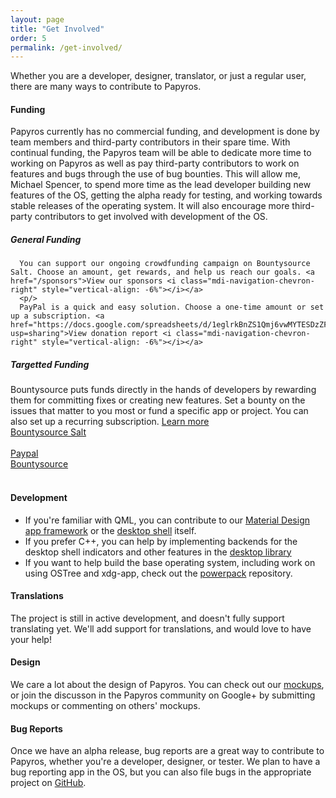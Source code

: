 ```yaml
---
layout: page
title: "Get Involved"
order: 5
permalink: /get-involved/
---
```

Whether you are a developer, designer, translator, or just a regular user, there are many ways to contribute to Papyros.

#### Funding

Papyros currently has no commercial funding, and development is done by team members and third-party contributors in their spare time. With continual funding, the Papyros team will be able to dedicate more time to working on Papyros as well as pay third-party contributors to work on features and bugs through the use of bug bounties. This will allow me, Michael Spencer, to spend more time as the lead developer building new features of the OS, getting the alpha ready for testing, and working towards stable releases of the operating system. It will also encourage more third-party contributors to get involved with development of the OS.

<div class="row">
  <div class="col s12 m6 l6">
      <h5>General Funding</h5>

      You can support our ongoing crowdfunding campaign on Bountysource Salt. Choose an amount, get rewards, and help us reach our goals. <a href="/sponsors">View our sponsors <i class="mdi-navigation-chevron-right" style="vertical-align: -6%"></i></a>
      <p/>
      PayPal is a quick and easy solution. Choose a one-time amount or set up a subscription. <a href="https://docs.google.com/spreadsheets/d/1eglrkBnZS1Qmj6vwMYTESDzZF5DJxwQB8I7GqnOFnX0/edit?usp=sharing">View donation report <i class="mdi-navigation-chevron-right" style="vertical-align: -6%"></i></a>
  </div>
  <div class="col s12 m6 l6">
      <h5>Targetted Funding</h5>
      Bountysource puts funds directly in the hands of developers by rewarding them for committing fixes or creating new features. Set a bounty on the issues that matter to you most or fund a specific app or project. You can also set up a recurring subscription. <a href="https://github.com/bountysource/frontend/wiki/Frequently-Asked-Questions">Learn more <i class="mdi-navigation-chevron-right" style="vertical-align: -6%"></i></a>
  </div>
</div>

<div class="row">
  <div class="col s12 m6 l6">
      <a class="waves-effect waves-light btn green lighten-1" href="https://salt.bountysource.com/teams/papyros">
          Bountysource Salt
      </a>
      <br/><br/>
      <a class="waves-effect waves-light btn blue lighten-1" href="https://www.paypal.com/cgi-bin/webscr?cmd=_s-xclick&hosted_button_id=SZ4BPY35QFP76">
          Paypal
      </a>
  </div>

  <div class="col s12 m6 l6">
      <a class="waves-effect waves-light btn green lighten-1" href="https://www.bountysource.com/teams/papyros">
          Bountysource
      </a>
  </div>
</div>

<br/>

#### Development

 * If you're familiar with QML, you can contribute to our
   [Material Design app framework](https://github.com/papyros/qml-material) or the
   [desktop shell](https://github.com/papyros/papyros-shell) itself.
 * If you prefer C++, you can help by implementing backends for the desktop shell indicators and
   other features in the [desktop library](https://github.com/papyros/qml-desktop)
 * If you want to help build the base operating system, including work on using OSTree and xdg-app,
   check out the [powerpack](https://github.com/papyros/powerpack) repository.

#### Translations

The project is still in active development, and doesn't fully support translating yet. We'll add
support for translations, and would love to have your help!

#### Design

We care a lot about the design of Papyros. You can check out our [mockups](https://github.com/papyros/mockups),
or join the discusson in the Papyros community on Google+ by submitting mockups or commenting on
others' mockups.

#### Bug Reports

Once we have an alpha release, bug reports are a great way to contribute to Papyros, whether you're
a developer, designer, or tester. We plan to have a bug reporting app in the OS, but you can also
file bugs in the appropriate project on [GitHub](https://github.com/papyros).
